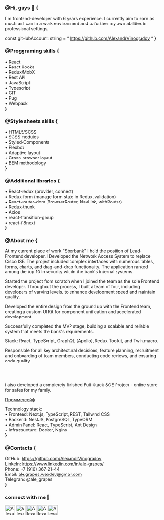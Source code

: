 ### @Hi, guys 👋 { 

I`m frontend-developer with 6 years experience.
I currently aim to earn as much as I can in a work environment and to further my own abilities in professional settings.

const gitHubAccount: string = “ https://github.com/AlexandrVinogradov “
**}**

### @Proggraming skills {

• React       <br>
• React Hooks <br>
• Redux/MobX  <br>
• Rest API    <br>
• JavaScript  <br>
• Typescript  <br>
• GIT         <br>
• Pug         <br>
• Webpack     
**}**

### @Style sheets skills {

• HTML5/SCSS           <br>
• SCSS modules         <br>
• Styled-Components    <br>
• Flexbox              <br>
• Adaptive layout      <br>
• Cross-browser layout <br>
• BEM methodology      
**}**

### @Additional libraries {

• React-redux (provider, connect)                       <br>
• Redux-form (manage form state in Redux, validation)   <br>
• React-router-dom (BrowserRouter, NavLink, withRouter) <br>
• Redux-thunk                                           <br>
• Axios                                                 <br>
• react-transition-group                                <br>
• react-i18next                                         
**}**

### @About me {

At my current place of work "Sberbank" I hold the position of Lead-Frontend developer.
I Developed the Network Access System to replace Cisco ISE. The project included complex interfaces with numerous tables, forms, charts, and drag-and-drop functionality. The application ranked among the top 10 in security within the bank's internal systems.

Started the project from scratch when I joined the team as the sole Frontend developer. Throughout the process, I built a team of four, including developers of varying levels, to enhance development speed and maintain quality.

Developed the entire design from the ground up with the Frontend team, creating a custom UI Kit for component unification and accelerated development.

Successfully completed the MVP stage, building a scalable and reliable system that meets the bank's requirements.

Stack: React, TypeScript, GraphQL (Apollo), Redux Toolkit, and Twin.macro.

Responsible for all key architectural decisions, feature planning, recruitment and onboarding of team members, conducting code reviews, and ensuring code quality.

<br>
<br>

I also developed a completely finished Full-Stack SOE Project - online store for safes for my family.

[Промметсейф](https://prommetsafe.ru/)

Technology stack:                                 <br>
• Frontend: Next.js, TypeScript, REST, Tailwind CSS <br>
• Backend: NestJS, PostgreSQL, TypeORM              <br>
• Admin Panel: React, TypeScript, Ant Design        <br>
• Infrastructure: Docker, Nginx                     <br>
**}**

### @Contacts {

GitHub: https://github.com/AlexandrVinogradov    <br>
LinkeIn: https://www.linkedin.com/in/ale-grapes/ <br>
Phone: +7 (916) 367-21-44                        <br>
Email: ale.grapes.webdev@gmail.com               <br>
Telegram: @ale_grapes                            <br>
**}**


### connect with me 👋
<a href="https://twitter.com/ale_grapes">
  <img align="left" alt="Alexandr Vinogradov`s Twitter" width="32px" src="https://cdn.jsdelivr.net/npm/simple-icons@v3/icons/twitter.svg" />
</a>
<a href="https://www.linkedin.com/in/ale-grapes/">
  <img align="left" alt="Alexandr Vinogradov`s Linkdein" width="32px" src="https://cdn.jsdelivr.net/npm/simple-icons@v3/icons/linkedin.svg" />
</a>
<a href="https://github.com/AlexandrVinogradov">
  <img align="left" alt="Alexandr Vinogradov`s Github" width="32px" src="https://cdn.jsdelivr.net/npm/simple-icons@v3/icons/github.svg" />
</a>
<a href="https://www.instagram.com/ale.grapes/">
  <img align="left" alt="Alexandr Vinogradov`s Instagram" width="32px" src="https://cdn.jsdelivr.net/npm/simple-icons@v3/icons/instagram.svg" />
</a>
<a href="https://t.me/ale_grapes">
  <img align="left" alt="Alexandr Vinogradov`s Telegram" width="32px" src="https://cdn.jsdelivr.net/npm/simple-icons@v3/icons/telegram.svg" />
</a>
